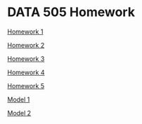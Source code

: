 # DATA 505 Homework
<a href="https://mikekimmell.github.io/wine_of_pnw.html">Homework 1</a>

<a href="https://mikekimmell.github.io/wine_features.html">Homework 2</a>

<a href="https://mikekimmell.github.io/knn.html">Homework 3</a>

<a href="https://mikekimmell.github.io/cond.html">Homework 4</a>

<a href="https://mikekimmell.github.io/classify.html">Homework 5</a>

<a href="https://mikekimmell.github.io/model1.html">Model 1</a>

<a href="https://mikekimmell.github.io/model2.html">Model 2</a>
